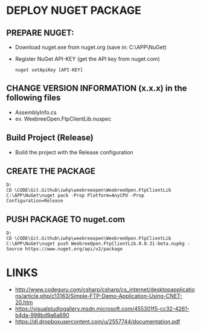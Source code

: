 ﻿# DEPLOY NUGET PACKAGE

## PREPARE NUGET:

- Download nuget.exe from nuget.org (save in: C:\APP\NuGet)
- Register NuGet API-KEY (get the API key from nuget.com)

      nuget setApiKey [API-KEY]

## CHANGE VERSION INFORMATION (x.x.x) in the following files

- AssemblyInfo.cs
- ev. WeebreeOpen.FtpClientLib.nuspec

## Build Project (Release)

- Build the project with the Release configuration

## CREATE THE PACKAGE

    D:
    CD \CODE\Git.Github\iwhp\weebreeopen\WeebreeOpen.FtpClientLib
    C:\APP\NuGet\nuget pack -Prop Platform=AnyCPU -Prop Configuration=Release


## PUSH PACKAGE TO nuget.com

    D:
    CD \CODE\Git.Github\iwhp\weebreeopen\WeebreeOpen.FtpClientLib
    C:\APP\NuGet\nuget push WeebreeOpen.FtpClientLib.0.0.31-beta.nupkg -Source https://www.nuget.org/api/v2/package


# LINKS

- http://www.codeguru.com/csharp/csharp/cs_internet/desktopapplications/article.php/c13163/Simple-FTP-Demo-Application-Using-CNET-20.htm
- https://visualstudiogallery.msdn.microsoft.com/455301f5-cc32-4261-b4da-998bd9a6a690
- https://dl.dropboxusercontent.com/u/2557744/documentation.pdf
